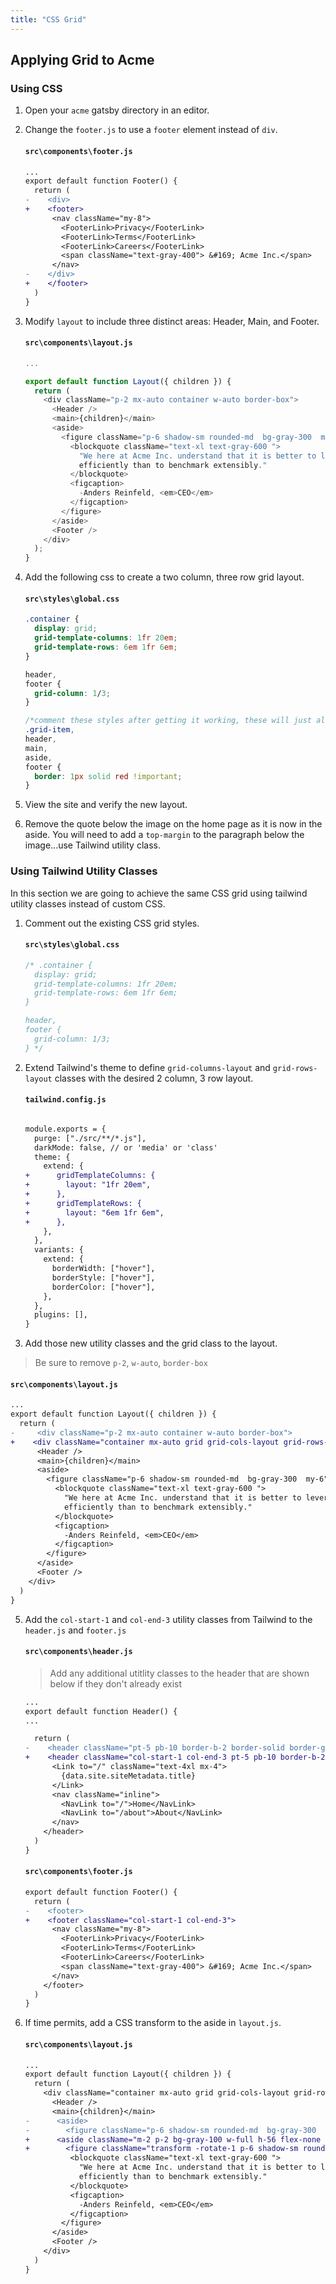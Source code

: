 ```yaml
---
title: "CSS Grid"
---
```


## Applying Grid to Acme

### Using CSS

1. Open your `acme` gatsby directory in an editor.
2. Change the `footer.js` to use a `footer` element instead of `div`.

   #### `src\components\footer.js`

   ```diff
   ...
   export default function Footer() {
     return (
   -    <div>
   +    <footer>
         <nav className="my-8">
           <FooterLink>Privacy</FooterLink>
           <FooterLink>Terms</FooterLink>
           <FooterLink>Careers</FooterLink>
           <span className="text-gray-400"> &#169; Acme Inc.</span>
         </nav>
   -    </div>
   +    </footer>
     )
   }
   ```

3. Modify `layout` to include three distinct areas: Header, Main, and Footer.

   #### `src\components\layout.js`

   ```js
   ...

   export default function Layout({ children }) {
     return (
       <div className="p-2 mx-auto container w-auto border-box">
         <Header />
         <main>{children}</main>
         <aside>
           <figure className="p-6 shadow-sm rounded-md  bg-gray-300  my-6">
             <blockquote className="text-xl text-gray-600 ">
               "We here at Acme Inc. understand that it is better to leverage
               efficiently than to benchmark extensibly."
             </blockquote>
             <figcaption>
               -Anders Reinfeld, <em>CEO</em>
             </figcaption>
           </figure>
         </aside>
         <Footer />
       </div>
     );
   }
   ```

4. Add the following css to create a two column, three row grid layout.

   #### `src\styles\global.css`

   ```css
   .container {
     display: grid;
     grid-template-columns: 1fr 20em;
     grid-template-rows: 6em 1fr 6em;
   }

   header,
   footer {
     grid-column: 1/3;
   }

   /*comment these styles after getting it working, these will just allow us to see the grid */
   .grid-item,
   header,
   main,
   aside,
   footer {
     border: 1px solid red !important;
   }
   ```

5. View the site and verify the new layout.
6. Remove the quote below the image on the home page as it is now in the aside. You will need to add a `top-margin` to the paragraph below the image...use Tailwind utility class.

### Using Tailwind Utility Classes

In this section we are going to achieve the same CSS grid using tailwind utility classes instead of custom CSS.

1. Comment out the existing CSS grid styles.

   #### `src\styles\global.css`

   ```css
   /* .container {
     display: grid;
     grid-template-columns: 1fr 20em;
     grid-template-rows: 6em 1fr 6em;
   }
   
   header,
   footer {
     grid-column: 1/3;
   } */
   ```

2. Extend Tailwind's theme to define `grid-columns-layout` and `grid-rows-layout` classes with the desired 2 column, 3 row layout.

   #### `tailwind.config.js`

   ```diff

   module.exports = {
     purge: ["./src/**/*.js"],
     darkMode: false, // or 'media' or 'class'
     theme: {
       extend: {
   +      gridTemplateColumns: {
   +        layout: "1fr 20em",
   +      },
   +      gridTemplateRows: {
   +        layout: "6em 1fr 6em",
   +      },
       },
     },
     variants: {
       extend: {
         borderWidth: ["hover"],
         borderStyle: ["hover"],
         borderColor: ["hover"],
       },
     },
     plugins: [],
   }
   ```

3. Add those new utility classes and the grid class to the layout.

> Be sure to remove `p-2`, `w-auto`, `border-box`

#### `src\components\layout.js`

```diff
...
export default function Layout({ children }) {
  return (
-     <div className="p-2 mx-auto container w-auto border-box">
+    <div className="container mx-auto grid grid-cols-layout grid-rows-layout">
      <Header />
      <main>{children}</main>
      <aside>
        <figure className="p-6 shadow-sm rounded-md  bg-gray-300  my-6">
          <blockquote className="text-xl text-gray-600 ">
            "We here at Acme Inc. understand that it is better to leverage
            efficiently than to benchmark extensibly."
          </blockquote>
          <figcaption>
            -Anders Reinfeld, <em>CEO</em>
          </figcaption>
        </figure>
      </aside>
      <Footer />
    </div>
  )
}
```

5. Add the `col-start-1` and `col-end-3` utility classes from Tailwind to the `header.js` and `footer.js`

   #### `src\components\header.js`

   > Add any additional utitlity classes to the header that are shown below if they don't already exist

   ```diff
   ...
   export default function Header() {
   ...

     return (
   -    <header className="pt-5 pb-10 border-b-2 border-solid border-gray-600">
   +    <header className="col-start-1 col-end-3 pt-5 pb-10 border-b-2 border-solid border-gray-600">
         <Link to="/" className="text-4xl mx-4">
           {data.site.siteMetadata.title}
         </Link>
         <nav className="inline">
           <NavLink to="/">Home</NavLink>
           <NavLink to="/about">About</NavLink>
         </nav>
       </header>
     )
   }
   ```

   #### `src\components\footer.js`

   ```diff
   export default function Footer() {
     return (
   -    <footer>
   +    <footer className="col-start-1 col-end-3">
         <nav className="my-8">
           <FooterLink>Privacy</FooterLink>
           <FooterLink>Terms</FooterLink>
           <FooterLink>Careers</FooterLink>
           <span className="text-gray-400"> &#169; Acme Inc.</span>
         </nav>
       </footer>
     )
   }
   ```

6. If time permits, add a CSS transform to the aside in `layout.js`.

   #### `src\components\layout.js`

   ```diff
   ...
   export default function Layout({ children }) {
     return (
       <div className="container mx-auto grid grid-cols-layout grid-rows-layout">
         <Header />
         <main>{children}</main>
   -      <aside>
   -        <figure className="p-6 shadow-sm rounded-md  bg-gray-300  my-6">
   +      <aside className="m-2 p-2 bg-gray-100 w-full h-56 flex-none rounded-xl">
   +        <figure className="transform -rotate-1 p-6 shadow-sm rounded-md  bg-red-200  my-2 mx-0">
             <blockquote className="text-xl text-gray-600 ">
               "We here at Acme Inc. understand that it is better to leverage
               efficiently than to benchmark extensibly."
             </blockquote>
             <figcaption>
               -Anders Reinfeld, <em>CEO</em>
             </figcaption>
           </figure>
         </aside>
         <Footer />
       </div>
     )
   }
   ```
